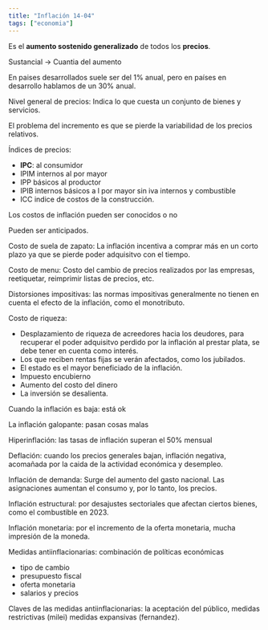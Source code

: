 ```yaml
---
title: "Inflación 14-04"
tags: ["economia"]
---
```

Es el **aumento sostenido generalizado** de todos los **precios**.

Sustancial -> Cuantia del aumento

En paises desarrollados suele ser del 1% anual, pero en países en desarrollo hablamos de un 30% anual.

Nivel general de precios: Indica lo que cuesta un conjunto de bienes y servicios.

El problema del incremento es que se pierde la variabilidad de los precios relativos.

Índices de precios:
- **IPC**: al consumidor
- IPIM internos al por mayor
- IPP básicos al productor
- IPIB internos básicos a l por mayor sin iva internos y combustible
- ICC indice de costos de la construcción.

Los costos de inflación pueden ser conocidos o no

Pueden ser anticipados.

Costo de suela de zapato: La inflación incentiva a comprar más en un corto plazo ya que se pierde poder adquisitvo con el tiempo.

Costo de menu: Costo del cambio de precios realizados por las empresas, reetiquetar, reimprimir listas de precios, etc.

Distorsiones impositivas: las normas impositivas generalmente no tienen en cuenta el efecto de la inflación, como el monotributo.

Costo de riqueza:
- Desplazamiento de riqueza de acreedores hacia los deudores, para recuperar el poder adquisitvo perdido por la inflación al prestar plata, se debe tener en cuenta como interés.
- Los que reciben rentas fijas se verán afectados, como los jubilados.
- El estado es el mayor beneficiado de la inflación.
- Impuesto encubierno
- Aumento del costo del dinero
- La inversión se desalienta.

Cuando la inflación es baja: está ok

La inflación galopante: pasan cosas malas

Hiperinflación: las tasas de inflación superan el 50% mensual

Deflación: cuando los precios generales bajan, inflación negativa, acomañada por la caida de la actividad económica y desempleo.

Inflación de demanda: Surge del aumento del gasto nacional. Las asignaciones aumentan el consumo y, por lo tanto, los precios.

Inflación estructural: por desajustes sectoriales que afectan ciertos bienes, como el combustible en 2023.

Inflación monetaria: por el incremento de la oferta monetaria, mucha impresión de la moneda.

Medidas antiinflacionarias: combinación de políticas económicas
- tipo de cambio
- presupuesto fiscal
- oferta monetaria
- salarios y precios

Claves de las medidas antiinflacionarias: la aceptación del público, medidas restrictivas (milei) medidas expansivas (fernandez).